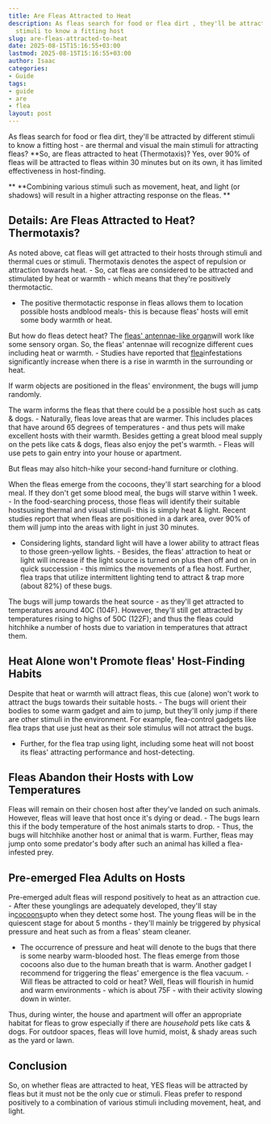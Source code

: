 ```yaml
---
title: Are Fleas Attracted to Heat
description: As fleas search for food or flea dirt , they'll be attracted by different
  stimuli to know a fitting host
slug: are-fleas-attracted-to-heat
date: 2025-08-15T15:16:55+03:00
lastmod: 2025-08-15T15:16:55+03:00
author: Isaac
categories:
- Guide
tags:
- guide
- are
- flea
layout: post
---
```

As fleas search for food or flea dirt, they'll be attracted by different stimuli to know a fitting host - are thermal and visual the main stimuli for attracting fleas? **So, are fleas attracted to heat (Thermotaxis)? Yes, over 90% of fleas will be attracted to fleas within 30 minutes but on its own, it has limited effectiveness in host-finding.

** **Combining various stimuli such as movement, heat, and light (or shadows) will result in a higher attracting response on the fleas. **

##  Details: Are Fleas Attracted to Heat? Thermotaxis?

As noted above, cat fleas will get attracted to their hosts through stimuli and thermal cues or stimuli. Thermotaxis denotes the aspect of repulsion or attraction towards heat. - So, cat fleas are considered to be attracted and stimulated by heat or warmth - which means that they're positively thermotactic.

- The positive thermotactic response in fleas allows them to location possible hosts andblood meals- this is because fleas' hosts will emit some body warmth or heat.

But how do fleas detect heat? The [fleas' antennae-like organ](https://pestpolicy.com/do-fleas-have-antennae/)will work like some sensory organ. So, the fleas' antennae will recognize different cues including heat or warmth. - Studies have reported that [flea](https://pestpolicy.com/do-fleas-have-antennae/)infestations significantly increase when there is a rise in warmth in the surrounding or heat.

If warm objects are positioned in the fleas' environment, the bugs will jump randomly.

The warm informs the fleas that there could be a possible host such as cats & dogs. - Naturally, fleas love areas that are warmer. This includes places that have around 65 degrees of temperatures - and thus pets will make excellent hosts with their warmth. Besides getting a great blood meal supply on the pets like cats & dogs, fleas also enjoy the pet's warmth. - Fleas will use pets to gain entry into your house or apartment.

But fleas may also hitch-hike your second-hand furniture or clothing.

When the fleas emerge from the cocoons, they'll start searching for a blood meal. If they don't get some blood meal, the bugs will starve within 1 week. - In the food-searching process, those fleas will identify their suitable hostsusing thermal and visual stimuli- this is simply heat & light. Recent studies report that when fleas are positioned in a dark area, over 90% of them will jump into the areas with light in just 30 minutes.

- Considering lights, standard light will have a lower ability to attract fleas to those green-yellow lights. - Besides, the fleas' attraction to heat or light will increase if the light source is turned on plus then off and on in quick succession - this mimics the movements of a flea host. Further, flea traps that utilize intermittent lighting tend to attract & trap more (about 82%) of these bugs.

The bugs will jump towards the heat source - as they'll get attracted to temperatures around 40C (104F). However, they'll still get attracted by temperatures rising to highs of 50C (122F); and thus the fleas could hitchhike a number of hosts due to variation in temperatures that attract them.

##  Heat Alone won't Promote fleas' Host-Finding Habits

Despite that heat or warmth will attract fleas, this cue (alone) won't work to attract the bugs towards their suitable hosts. - The bugs will orient their bodies to some warm gadget and aim to jump, but they'll only jump if there are other stimuli in the environment. For example, flea-control gadgets like flea traps that use just heat as their sole stimulus will not attract the bugs.

- Further, for the flea trap using light, including some heat will not boost its fleas' attracting performance and host-detecting.

##  Fleas Abandon their Hosts with Low Temperatures

Fleas will remain on their chosen host after they've landed on such animals. However, fleas will leave that host once it's dying or dead. - The bugs learn this if the body temperature of the host animals starts to drop. - Thus, the bugs will hitchhike another host or animal that is warm. Further, fleas may jump onto some predator's body after such an animal has killed a flea-infested prey.

##  Pre-emerged Flea Adults on Hosts

Pre-emerged adult fleas will respond positively to heat as an attraction cue. - After these younglings are adequately developed, they'll stay in[cocoons](https://pestpolicy.com/what-do-flea-cocoons-look-like/)upto when they detect some host. The young fleas will be in the quiescent stage for about 5 months - they'll mainly be triggered by physical pressure and heat such as from a fleas' steam cleaner.

- The occurrence of pressure and heat will denote to the bugs that there is some nearby warm-blooded host. The fleas emerge from those cocoons also due to the human breath that is warm. Another gadget I recommend for triggering the fleas' emergence is the flea vacuum. - Will fleas be attracted to cold or heat? Well, fleas will flourish in humid and warm environments - which is about 75F - with their activity slowing down in winter.

Thus, during winter, the house and apartment will offer an appropriate habitat for fleas to grow especially if there are *household* pets like cats & dogs. For outdoor spaces, fleas will love humid, moist, & shady areas such as the yard or lawn.

##  Conclusion

So, on whether fleas are attracted to heat, YES fleas will be attracted by fleas but it must not be the only cue or stimuli. Fleas prefer to respond positively to a combination of various stimuli including movement, heat, and light.
